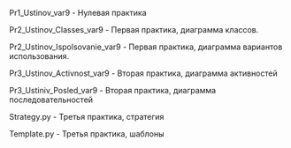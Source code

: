 Pr1_Ustinov_var9 - Нулевая практика

Pr2_Ustinov_Classes_var9 - Первая практика, диаграмма классов.

Pr2_Ustinov_Ispolsovanie_var9 - Первая практика, диаграмма вариантов использования.

Pr3_Ustinov_Activnost_var9 - Вторая практика, диаграмма активностей

Pr3_Ustiniv_Posled_var9 - Вторая практика, диаграмма последовательностей

Strategy.py - Третья практика, стратегия

Template.py - Третья практика, шаблоны
